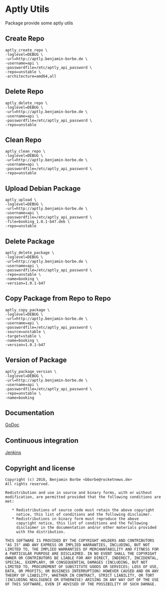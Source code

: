 # Aptly Utils


Package provide some aptly utils


                

## Create Repo

```
aptly_create_repo \
-loglevel=DEBUG \
-url=http://aptly.benjamin-borbe.de \
-username=api \
-passwordfile=/etc/aptly_api_password \
-repo=unstable \          
-architecture=amd64,all
```

## Delete Repo

```
aptly_delete_repo \
-loglevel=DEBUG \
-url=http://aptly.benjamin-borbe.de \
-username=api \
-passwordfile=/etc/aptly_api_password \
-repo=unstable
```

## Clean Repo

```
aptly_clean_repo \
-loglevel=DEBUG \
-url=http://aptly.benjamin-borbe.de \
-username=api \
-passwordfile=/etc/aptly_api_password \
-repo=unstable
```

## Upload Debian Package

```
aptly_upload \
-loglevel=DEBUG \
-url=http://aptly.benjamin-borbe.de \
-username=api \
-passwordfile=/etc/aptly_api_password \
-file=booking_1.0.1-b47.deb \
-repo=unstable
```

## Delete Package

```
aptly_delete_package \
-loglevel=DEBUG \
-url=http://aptly.benjamin-borbe.de \
-username=api \
-passwordfile=/etc/aptly_api_password \
-repo=unstable \
-name=booking \
-version=1.0.1-b47
```

## Copy Package from Repo to Repo

```
aptly_copy_package \
-loglevel=DEBUG \
-url=http://aptly.benjamin-borbe.de \
-username=api \
-passwordfile=/etc/aptly_api_password \
-source=unstable \
-target=stable \
-name=booking \
-version=1.0.1-b47
```

## Version of Package

```
aptly_package_version \
-loglevel=DEBUG \
-url=http://aptly.benjamin-borbe.de \
-username=api \
-passwordfile=/etc/aptly_api_password \
-repo=unstable \
-name=booking
```

## Documentation

[GoDoc](http://godoc.org/github.com/bborbe/aptly_utils/)

## Continuous integration

[Jenkins](https://www.benjamin-borbe.de/jenkins/job/Go-Aptly-Utils/)

## Copyright and license

    Copyright (c) 2016, Benjamin Borbe <bborbe@rocketnews.de>
    All rights reserved.
    
    Redistribution and use in source and binary forms, with or without
    modification, are permitted provided that the following conditions are
    met:
    
       * Redistributions of source code must retain the above copyright
         notice, this list of conditions and the following disclaimer.
       * Redistributions in binary form must reproduce the above
         copyright notice, this list of conditions and the following
         disclaimer in the documentation and/or other materials provided
         with the distribution.

    THIS SOFTWARE IS PROVIDED BY THE COPYRIGHT HOLDERS AND CONTRIBUTORS
    "AS IS" AND ANY EXPRESS OR IMPLIED WARRANTIES, INCLUDING, BUT NOT
    LIMITED TO, THE IMPLIED WARRANTIES OF MERCHANTABILITY AND FITNESS FOR
    A PARTICULAR PURPOSE ARE DISCLAIMED. IN NO EVENT SHALL THE COPYRIGHT
    OWNER OR CONTRIBUTORS BE LIABLE FOR ANY DIRECT, INDIRECT, INCIDENTAL,
    SPECIAL, EXEMPLARY, OR CONSEQUENTIAL DAMAGES (INCLUDING, BUT NOT
    LIMITED TO, PROCUREMENT OF SUBSTITUTE GOODS OR SERVICES; LOSS OF USE,
    DATA, OR PROFITS; OR BUSINESS INTERRUPTION) HOWEVER CAUSED AND ON ANY
    THEORY OF LIABILITY, WHETHER IN CONTRACT, STRICT LIABILITY, OR TORT
    (INCLUDING NEGLIGENCE OR OTHERWISE) ARISING IN ANY WAY OUT OF THE USE
    OF THIS SOFTWARE, EVEN IF ADVISED OF THE POSSIBILITY OF SUCH DAMAGE.
